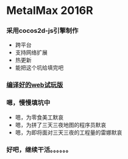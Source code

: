 # MetalMax 2016R
### 采用cocos2d-js引擎制作
* 跨平台
* 支持网络扩展
* 热更新
* 能把这个坑给填完吧

### [编译好的web试玩版](url:http://duanxq.cn/metalmax/index.html)

### 嗯，慢慢填坑中
* 嗯，为零食美工默哀
* 嗯，为拼了三天三夜地图的程序员默哀
* 嗯，为即将面对三天三夜的工程量的雷娜默哀

### 好吧，继续干活。。。。。。
